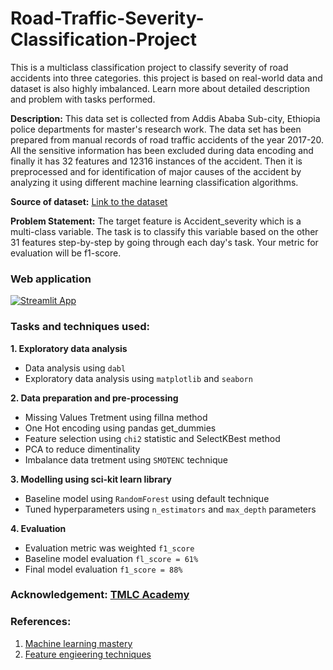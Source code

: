 # Road-Traffic-Severity-Classification-Project
This is a multiclass classification project to classify severity of road accidents into three categories. this project is based on real-world data and dataset is also highly imbalanced. Learn more about detailed description and problem with tasks performed.

**Description:** This data set is collected from Addis Ababa Sub-city, Ethiopia police departments for master's research work. The data set has been prepared from manual records of road traffic accidents of the year 2017-20. All the sensitive information has been excluded during data encoding and finally it has 32 features and 12316 instances of the accident. Then it is preprocessed and for identification of major causes of the accident by analyzing it using different machine learning classification algorithms. 

**Source of dataset:** [Link to the dataset](https://www.narcis.nl/dataset/RecordID/oai%3Aeasy.dans.knaw.nl%3Aeasy-dataset%3A191591)

**Problem Statement:** The target feature is Accident_severity which is a multi-class variable. The task is to classify this variable based on the other 31 features step-by-step by going through each day's task. Your metric for evaluation will be f1-score.

### Web application

[![Streamlit App](https://static.streamlit.io/badges/streamlit_badge_black_white.svg)](https://road-traffic-severity-prediction.streamlit.app/)

### Tasks and techniques used:

**1. Exploratory data analysis**
- Data analysis using `dabl`
- Exploratory data analysis using `matplotlib` and `seaborn`

**2. Data preparation and pre-processing**
- Missing Values Tretment using fillna method
- One Hot encoding using pandas get_dummies
- Feature selection using `chi2` statistic and SelectKBest method
- PCA to reduce dimentinality
- Imbalance data tretment using `SMOTENC` technique

**3. Modelling using sci-kit learn library**
- Baseline model using `RandomForest` using default technique 
- Tuned hyperparameters using `n_estimators` and `max_depth` parameters 

**4. Evaluation**
- Evaluation metric was weighted `f1_score` 
- Baseline model evaluation `fl_score = 61%`
- Final model evaluation `f1_score = 88%`

### Acknowledgement: [TMLC Academy](https://www.themlco.com/Academy/index.html)

### References:

1. [Machine learning mastery](https://machinelearningmastery.com/feature-selection-with-categorical-data/)
2. [Feature engieering techniques](https://towardsdatascience.com/feature-engineering-for-machine-learning-3a5e293a5114)
